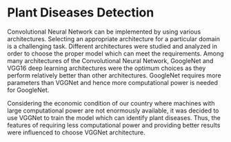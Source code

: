 # Plant Diseases Detection

Convolutional Neural Network can be implemented by using various architectures. Selecting an appropriate architecture for a particular domain is a challenging task. Different architectures were studied and analyzed in order to choose the proper model which can meet the requirements. Among many architectures of the Convolutional Neural Network, GoogleNet and VGG16 deep learning architectures were the optimum choices as they perform relatively better than other architectures. GoogleNet requires more parameters than VGGNet and hence more computational power is needed for GoogleNet. 

Considering the economic condition of our country where machines with large computational power are not enormously available, it was decided to use VGGNet to train the model which can identify plant diseases. Thus, the features of requiring less computational power and providing better results were influenced to choose VGGNet architecture.
